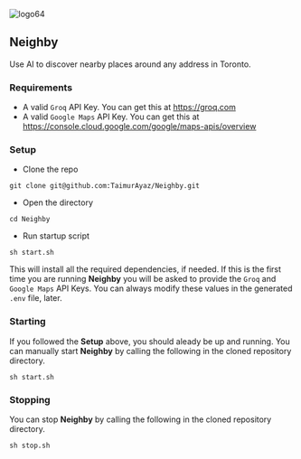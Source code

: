 ![logo64](https://github.com/TaimurAyaz/Neighby/assets/7026217/4f9b1e71-4d2f-4694-8465-b4bec6ab957b)

## Neighby
Use AI to discover nearby places around any address in Toronto. 

### Requirements
- A valid `Groq` API Key. You can get this at https://groq.com
- A valid `Google Maps` API Key. You can get this at https://console.cloud.google.com/google/maps-apis/overview

### Setup
- Clone the repo
``` 
git clone git@github.com:TaimurAyaz/Neighby.git
```
- Open the directory
```
cd Neighby
```
- Run startup script
```
sh start.sh
```
This will install all the required dependencies, if needed. If this is the first time you are running **Neighby** you will be asked to provide the `Groq` and `Google Maps` API Keys. You can always modify these values in the generated `.env` file, later.


### Starting
If you followed the **Setup** above, you should aleady be up and running. 
You can manually start **Neighby** by calling the following in the cloned repository directory.
```
sh start.sh
```

### Stopping
You can stop **Neighby** by calling the following in the cloned repository directory.
```
sh stop.sh
```
